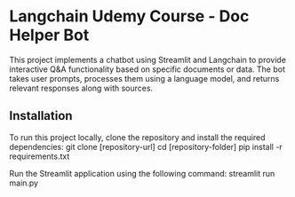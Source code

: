 # Langchain Udemy Course - Doc Helper Bot

This project implements a chatbot using Streamlit and Langchain to provide interactive Q&A functionality based on specific documents or data. The bot takes user prompts, processes them using a language model, and returns relevant responses along with sources.

## Installation

To run this project locally, clone the repository and install the required dependencies:
git clone [repository-url]
cd [repository-folder]
pip install -r requirements.txt

Run the Streamlit application using the following command:
streamlit run main.py

